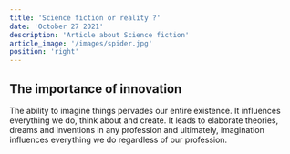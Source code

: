 ```yaml
---
title: 'Science fiction or reality ?'
date: 'October 27 2021'
description: 'Article about Science fiction'
article_image: '/images/spider.jpg'
position: 'right'
---
```


## The importance of innovation

The ability to imagine things pervades our entire existence. It influences everything we do, think about and create. It leads to elaborate theories, dreams and inventions in any profession and ultimately, imagination influences everything we do regardless of our profession.  